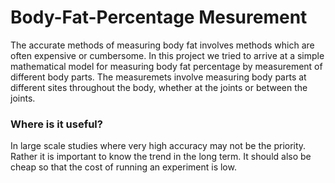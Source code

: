 # Body-Fat-Percentage Mesurement

The accurate methods of measuring body fat involves methods which are often expensive or cumbersome. In this project we tried to arrive at a simple mathematical model for measuring body fat percentage by measurement of different body parts. The measuremets involve measuring body parts at different sites throughout the body, whether at the joints or between the joints.

### Where is it useful?
In large scale studies where very high accuracy may not be the priority. Rather it is important to know the trend in the long term. It should also be cheap so that the cost of running an experiment is low.
